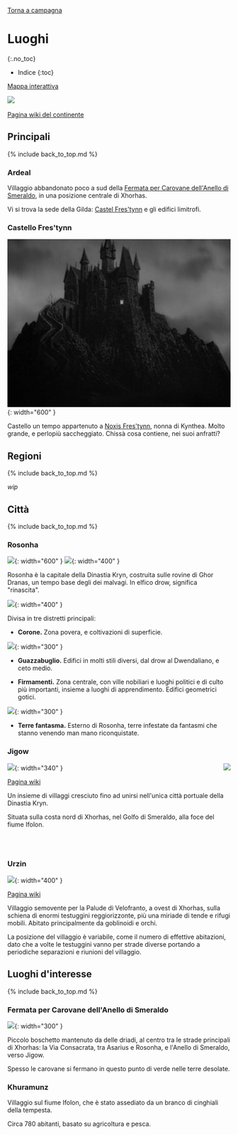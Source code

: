 [Torna a campagna](./campaign.md)

# Luoghi
{:.no_toc}

* Indice
{:toc}

[Mappa interattiva](https://www.redgiantmaps.com/maps/exandria)

[![](https://i.imgur.com/LaB3fYS.jpg)](https://static.wikia.nocookie.net/criticalrole/images/9/90/Wildemount_Poster_Map.jpg/revision/latest?cb=20220322061349)

[Pagina wiki del continente](https://criticalrole.fandom.com/wiki/Wildemount)

## Principali
{% include back_to_top.md %}

### Ardeal

Villaggio abbandonato poco a sud della [Fermata per Carovane dell'Anello di Smeraldo](#fermata-per-carovane-dellanello-di-smeraldo), in una posizione centrale di Xhorhas.

Vi si trova la sede della Gilda: [Castel Fres'tynn](#castello-frestynn) e gli edifici limitrofi.

### Castello Fres'tynn

![](../assets/img/castle_frestynn.webp){: width="600" }

Castello un tempo appartenuto a [Noxis Fres'tynn](./npc.md#noxis-frestynn), nonna di Kynthea. Molto grande, e perlopiù saccheggiato. Chissà cosa contiene, nei suoi anfratti?

## Regioni
{% include back_to_top.md %}

*wip*

## Città
{% include back_to_top.md %}

### Rosonha

![](https://i.imgur.com/vrfOfsO.png){: width="600" }
![](https://i.imgur.com/fUt8zOH.png){: width="400" }

Rosonha è la capitale della Dinastia Kryn, costruita sulle rovine di Ghor Dranas, un tempo base degli dei malvagi. In elfico drow, significa "rinascita".

![](https://i.imgur.com/vky1saj.jpg){: width="400" }

Divisa in tre distretti principali:

* **Corone.** Zona povera, e coltivazioni di superficie.
 
![](https://i.imgur.com/6vcJx5A.jpg){: width="300" }

* **Guazzabuglio.** Edifici in molti stili diversi, dal drow al Dwendaliano, e ceto medio.

* **Firmamenti.** Zona centrale, con ville nobiliari e luoghi politici e di culto più importanti, insieme a luoghi di apprendimento. Edifici geometrici gotici.

![](https://i.imgur.com/8wXNbID.jpg){: width="300" }
* **Terre fantasma.** Esterno di Rosonha, terre infestate da fantasmi che stanno venendo man mano riconquistate.

### Jigow

<div style="float: right"><img src="https://i.imgur.com/kLBjVU9.jpg" height="400"/>
</div>

![](https://i.imgur.com/oi7cxBU.jpg){: width="340" }

[Pagina wiki](https://criticalrole.fandom.com/wiki/Jigow)

Un insieme di villaggi cresciuto fino ad unirsi nell'unica città portuale della Dinastia Kryn. 

Situata sulla costa nord di Xhorhas, nel Golfo di Smeraldo, alla foce del fiume Ifolon.

<br><br>

### Urzin

![](https://i.imgur.com/vuY410e.png?1){: width="400" }

[Pagina wiki](https://criticalrole.fandom.com/wiki/Urzin)

Villaggio semovente per la Palude di Velofranto, a ovest di Xhorhas, sulla schiena di enormi testuggini reggiorizzonte, più una miriade di tende e rifugi mobili. Abitato principalmente da goblinoidi e orchi.

La posizione del villaggio è variabile, come il numero di effettive abitazioni, dato che a volte le testuggini vanno per strade diverse portando a periodiche separazioni e riunioni del villaggio.

## Luoghi d'interesse
{% include back_to_top.md %}

### Fermata per Carovane dell'Anello di Smeraldo
![](https://i.imgur.com/ppmYbRd.jpg){: width="300" }

Piccolo boschetto mantenuto da delle driadi, al centro tra le strade principali di Xhorhas: la Via Consacrata, tra Asarius e Rosonha, e l'Anello di Smeraldo, verso Jigow. 

Spesso le carovane si fermano in questo punto di verde nelle terre desolate.

### Khuramunz

Villaggio sul fiume Ifolon, che è stato assediato da un branco di cinghiali della tempesta.

Circa 780 abitanti, basato su agricoltura e pesca.